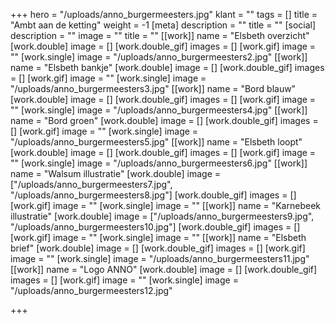 +++
hero = "/uploads/anno_burgermeesters.jpg"
klant = ""
tags = []
title = "Ambt aan de ketting"
weight = -1
[meta]
description = ""
title = ""
[social]
description = ""
image = ""
title = ""
[[work]]
name = "Elsbeth overzicht"
[work.double]
image = []
[work.double_gif]
images = []
[work.gif]
image = ""
[work.single]
image = "/uploads/anno_burgermeesters2.jpg"
[[work]]
name = "Elsbeth bankje"
[work.double]
image = []
[work.double_gif]
images = []
[work.gif]
image = ""
[work.single]
image = "/uploads/anno_burgermeesters3.jpg"
[[work]]
name = "Bord blauw"
[work.double]
image = []
[work.double_gif]
images = []
[work.gif]
image = ""
[work.single]
image = "/uploads/anno_burgermeesters4.jpg"
[[work]]
name = "Bord groen"
[work.double]
image = []
[work.double_gif]
images = []
[work.gif]
image = ""
[work.single]
image = "/uploads/anno_burgermeesters5.jpg"
[[work]]
name = "Elsbeth loopt"
[work.double]
image = []
[work.double_gif]
images = []
[work.gif]
image = ""
[work.single]
image = "/uploads/anno_burgermeesters6.jpg"
[[work]]
name = "Walsum illustratie"
[work.double]
image = ["/uploads/anno_burgermeesters7.jpg", "/uploads/anno_burgermeesters8.jpg"]
[work.double_gif]
images = []
[work.gif]
image = ""
[work.single]
image = ""
[[work]]
name = "Karnebeek illustratie"
[work.double]
image = ["/uploads/anno_burgermeesters9.jpg", "/uploads/anno_burgermeesters10.jpg"]
[work.double_gif]
images = []
[work.gif]
image = ""
[work.single]
image = ""
[[work]]
name = "Elsbeth brief"
[work.double]
image = []
[work.double_gif]
images = []
[work.gif]
image = ""
[work.single]
image = "/uploads/anno_burgermeesters11.jpg"
[[work]]
name = "Logo ANNO"
[work.double]
image = []
[work.double_gif]
images = []
[work.gif]
image = ""
[work.single]
image = "/uploads/anno_burgermeesters12.jpg"

+++
